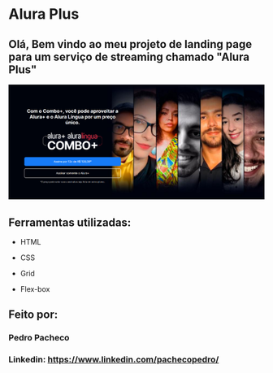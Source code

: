 # Alura Plus
## Olá, Bem vindo ao meu projeto de landing page para um serviço de streaming chamado "Alura Plus"

![image](assets/print-projeto.png)

## Ferramentas utilizadas:

* HTML

* CSS

* Grid

* Flex-box

## Feito por:

### Pedro Pacheco

### Linkedin: https://www.linkedin.com/pachecopedro/
